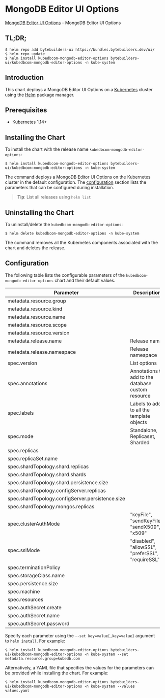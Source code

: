 # MongoDB Editor UI Options

[MongoDB Editor UI Options](https://byte.builders) - MongoDB Editor UI Options

## TL;DR;

```console
$ helm repo add bytebuilders-ui https://bundles.bytebuilders.dev/ui/
$ helm repo update
$ helm install kubedbcom-mongodb-editor-options bytebuilders-ui/kubedbcom-mongodb-editor-options -n kube-system
```

## Introduction

This chart deploys a MongoDB Editor UI Options on a [Kubernetes](http://kubernetes.io) cluster using the [Helm](https://helm.sh) package manager.

## Prerequisites

- Kubernetes 1.14+

## Installing the Chart

To install the chart with the release name `kubedbcom-mongodb-editor-options`:

```console
$ helm install kubedbcom-mongodb-editor-options bytebuilders-ui/kubedbcom-mongodb-editor-options -n kube-system
```

The command deploys a MongoDB Editor UI Options on the Kubernetes cluster in the default configuration. The [configuration](#configuration) section lists the parameters that can be configured during installation.

> **Tip**: List all releases using `helm list`

## Uninstalling the Chart

To uninstall/delete the `kubedbcom-mongodb-editor-options`:

```console
$ helm delete kubedbcom-mongodb-editor-options -n kube-system
```

The command removes all the Kubernetes components associated with the chart and deletes the release.

## Configuration

The following table lists the configurable parameters of the `kubedbcom-mongodb-editor-options` chart and their default values.

|                    Parameter                     |                    Description                     |   Default    |
|--------------------------------------------------|----------------------------------------------------|--------------|
| metadata.resource.group                          |                                                    | `kubedb.com` |
| metadata.resource.kind                           |                                                    | `MongoDB`    |
| metadata.resource.name                           |                                                    | `mongodbs`   |
| metadata.resource.scope                          |                                                    | `Namespaced` |
| metadata.resource.version                        |                                                    | `v1alpha2`   |
| metadata.release.name                            | Release name                                       | `""`         |
| metadata.release.namespace                       | Release namespace                                  | `""`         |
| spec.version                                     | List options                                       | `3.4.17`     |
| spec.annotations                                 | Annotations to add to the database custom resource | `{}`         |
| spec.labels                                      | Labels to add to all the template objects          | `{}`         |
| spec.mode                                        | Standalone, Replicaset, Sharded                    | `Standalone` |
| spec.replicas                                    |                                                    | `1`          |
| spec.replicaSet.name                             |                                                    | `rs0`        |
| spec.shardTopology.shard.replicas                |                                                    | `3`          |
| spec.shardTopology.shard.shards                  |                                                    | `3`          |
| spec.shardTopology.shard.persistence.size        |                                                    | `10Gi`       |
| spec.shardTopology.configServer.replicas         |                                                    | `3`          |
| spec.shardTopology.configServer.persistence.size |                                                    | `2Gi`        |
| spec.shardTopology.mongos.replicas               |                                                    | `3`          |
| spec.clusterAuthMode                             | "keyFile", "sendKeyFile", "sendX509", "x509"       | `keyFile`    |
| spec.sslMode                                     | "disabled", "allowSSL", "preferSSL", "requireSSL"  | `disabled`   |
| spec.terminationPolicy                           |                                                    | `WipeOut`    |
| spec.storageClass.name                           |                                                    | `standard`   |
| spec.persistence.size                            |                                                    | `10Gi`       |
| spec.machine                                     |                                                    | `db.t.micro` |
| spec.resources                                   |                                                    | ``           |
| spec.authSecret.create                           |                                                    | `true`       |
| spec.authSecret.name                             |                                                    | `""`         |
| spec.authSecret.password                         |                                                    | `""`         |


Specify each parameter using the `--set key=value[,key=value]` argument to `helm install`. For example:

```console
$ helm install kubedbcom-mongodb-editor-options bytebuilders-ui/kubedbcom-mongodb-editor-options -n kube-system --set metadata.resource.group=kubedb.com
```

Alternatively, a YAML file that specifies the values for the parameters can be provided while
installing the chart. For example:

```console
$ helm install kubedbcom-mongodb-editor-options bytebuilders-ui/kubedbcom-mongodb-editor-options -n kube-system --values values.yaml
```
